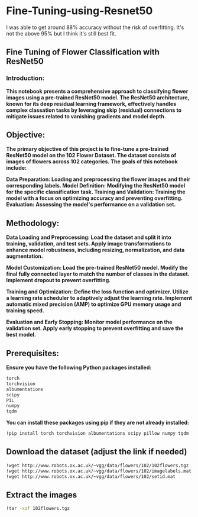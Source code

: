 # Fine-Tuning-using-Resnet50

I was able to get around 88% accuracy without the risk of overfitting. It's not the above 95% but I think it's still best fit.

## Fine Tuning of Flower Classification with ResNet50
### Introduction:
**This notebook presents a comprehensive approach to classifying flower images using a pre-trained ResNet50 model. The ResNet50 architecture, known for its deep residual learning framework, effectively handles complex classation tasks by leveraging skip (residual) connections to mitigate issues related to vanishing gradients and model depth.**

## Objective:
**The primary objective of this project is to fine-tune a pre-trained ResNet50 model on the 102 Flower Dataset. The dataset consists of images of flowers across 102 categories. The goals of this notebook include:**

**Data Preparation: Loading and preprocessing the flower images and their corresponding labels. Model Definition: Modifying the ResNet50 model for the specific classification task. Training and Validation: Training the model with a focus on optimizing accuracy and preventing overfitting. Evaluation: Assessing the model's performance on a validation set.**

## Methodology:
**Data Loading and Preprocessing: Load the dataset and split it into training, validation, and test sets. Apply image transformations to enhance model robustness, including resizing, normalization, and data augmentation.**

**Model Customization: Load the pre-trained ResNet50 model. Modify the final fully connected layer to match the number of classes in the dataset. Implement dropout to prevent overfitting.**

**Training and Optimization: Define the loss function and optimizer. Utilize a learning rate scheduler to adaptively adjust the learning rate. Implement automatic mixed precision (AMP) to optimize GPU memory usage and training speed.**

**Evaluation and Early Stopping: Monitor model performance on the validation set. Apply early stopping to prevent overfitting and save the best model.**

## Prerequisites:
**Ensure you have the following Python packages installed:**
```bash
torch
torchvision
albumentations
scipy
PIL
numpy
tqdm
```
**You can install these packages using pip if they are not already installed:**
```bash
!pip install torch torchvision albumentations scipy pillow numpy tqdm
```
## Download the dataset (adjust the link if needed)
```bash
!wget http://www.robots.ox.ac.uk/~vgg/data/flowers/102/102flowers.tgz
!wget http://www.robots.ox.ac.uk/~vgg/data/flowers/102/imagelabels.mat
!wget http://www.robots.ox.ac.uk/~vgg/data/flowers/102/setid.mat
```
## Extract the images
```bash
!tar -xzf 102flowers.tgz
```
